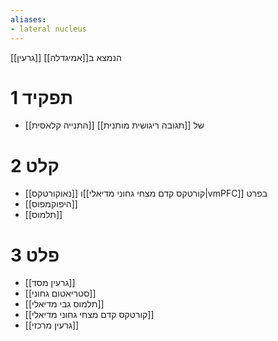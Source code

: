```yaml
---
aliases:
- lateral nucleus
---
```

[[גרעין]] הנמצא ב[[אמיגדלה]]

# 1	תפקיד

- [[התנייה קלאסית]] של [[תגובה ריגושית מותנית]]

# 2	קלט

- [[נאוקורטקס]] ו[[קורטקס קדם מצחי גחוני מדיאלי|vmPFC]] בפרט
- [[היפוקמפוס]]
- [[תלמוס]]

# 3	פלט

- [[גרעין מסד]]
- [[סטריאטום גחוני]]
- [[תלמוס גבי מדיאלי]]
- [[קורטקס קדם מצחי גחוני מדיאלי]]
- [[גרעין מרכזי]]
